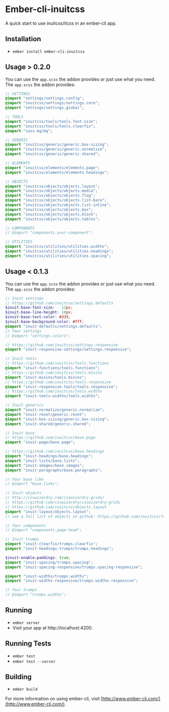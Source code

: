 # Ember-cli-inuitcss

A quick start to use inuitcss/itcss in an ember-cli app.

## Installation

* `ember install ember-cli-inuitcss`

## Usage > 0.2.0

You can use the `app.scss` the addon provides or just use what you need.
The `app.scss` the addon provides:

```scss
// SETTINGS
@import "settings/settings.config";
@import "inuitcss/settings/settings.core";
@import "settings/settings.global";

// TOOLS
@import "inuitcss/tools/tools.font-size";
@import "inuitcss/tools/tools.clearfix";
@import "sass-mq/mq";

// GENERIC
@import "inuitcss/generic/generic.box-sizing";
@import "inuitcss/generic/generic.normalize";
@import "inuitcss/generic/generic.shared";

// ELEMENTS
@import "inuitcss/elements/elements.page";
@import "inuitcss/elements/elements.headings";

// OBJECTS
@import "inuitcss/objects/objects.layout";
@import "inuitcss/objects/objects.media";
@import "inuitcss/objects/objects.flag";
@import "inuitcss/objects/objects.list-bare";
@import "inuitcss/objects/objects.list-inline";
@import "inuitcss/objects/objects.box";
@import "inuitcss/objects/objects.block";
@import "inuitcss/objects/objects.tables";

// COMPONENTS
// @import "components.your-component";

// UTILITIES
@import "inuitcss/utilities/utilities.widths";
@import "inuitcss/utilities/utilities.headings";
@import "inuitcss/utilities/utilities.spacing";
```


## Usage < 0.1.3

You can use the `app.scss` the addon provides or just use what you need.
The `app.scss` the addon provides:

```scss
// Inuit settings
// https://github.com/inuitcss/settings.defaults
$inuit-base-font-size:   12px;
$inuit-base-line-height: 18px;
$inuit-base-text-color: #333;
$inuit-base-background-color: #fff;
@import "inuit-defaults/settings.defaults";
// Your settings
// @import "settings.colors";

// https://github.com/inuitcss/settings.responsive
@import "inuit-responsive-settings/settings.responsive";

// Inuit tools
// https://github.com/inuitcss/tools.functions
@import "inuit-functions/tools.functions";
// https://github.com/inuitcss/tools.mixins
@import "inuit-mixins/tools.mixins";
// https://github.com/inuitcss/tools.responsive
@import "inuit-responsive-tools/tools.responsive";
// https://github.com/inuitcss/tools.widths
@import "inuit-tools-widths/tools.widths";

// Inuit generics
@import "inuit-normalize/generic.normalize";
@import "inuit-reset/generic.reset";
@import "inuit-box-sizing/generic.box-sizing";
@import "inuit-shared/generic.shared";

// Inuit base
// https://github.com/inuitcss/base.page
@import "inuit-page/base.page";

// https://github.com/inuitcss/base.headings
@import "inuit-headings/base.headings";
@import "inuit-lists/base.lists";
@import "inuit-images/base.images";
@import "inuit-paragraphs/base.paragraphs";

// Your base like
// @import "base.links";

// Inuit objects
// http://csswizardry.com/csswizardry-grids/
// https://github.com/csswizardry/csswizardry-grids
// https://github.com/inuitcss/objects.layout
@import "inuit-layout/objects.layout";
// see a full list of objects on github: https://github.com/inuitcss/?utf8=%E2%9C%93&query=objects

// Your components
// @import "components.page-head";

// Inuit trumps
@import "inuit-clearfix/trumps.clearfix";
@import "inuit-headings-trumps/trumps.headings";

$inuit-enable-paddings: true;
@import "inuit-spacing/trumps.spacing";
@import "inuit-spacing-responsive/trumps.spacing-responsive";

@import "inuit-widths/trumps.widths";
@import "inuit-widths-responsive/trumps.widths-responsive";

// Your trumps
// @import "trumps.widths";
```

## Running

* `ember server`
* Visit your app at http://localhost:4200.

## Running Tests

* `ember test`
* `ember test --server`

## Building

* `ember build`

For more information on using ember-cli, visit [http://www.ember-cli.com/](http://www.ember-cli.com/).
